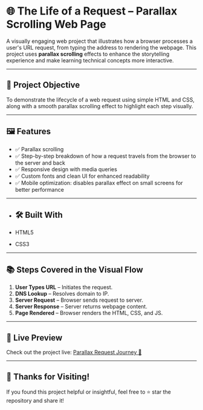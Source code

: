 # 🌐 The Life of a Request – Parallax Scrolling Web Page

A visually engaging web project that illustrates how a browser processes a user's URL request, from typing the address to rendering the webpage. This project uses **parallax scrolling** effects to enhance the storytelling experience and make learning technical concepts more interactive.

---

## 🎯 Project Objective

To demonstrate the lifecycle of a web request using simple HTML and CSS, along with a smooth parallax scrolling effect to highlight each step visually.

---

## 🖼️ Features

- ✅ Parallax scrolling 
- ✅ Step-by-step breakdown of how a request travels from the browser to the server and back
- ✅ Responsive design with media queries
- ✅ Custom fonts and clean UI for enhanced readability
- ✅ Mobile optimization: disables parallax effect on small screens for better performance

---

- ## 🛠️ Built With

- HTML5
- CSS3

---

## 📚 Steps Covered in the Visual Flow

1. **User Types URL** – Initiates the request.
2. **DNS Lookup** – Resolves domain to IP.
3. **Server Request** – Browser sends request to server.
4. **Server Response** – Server returns webpage content.
5. **Page Rendered** – Browser renders the HTML, CSS, and JS.

---

## 🔗 Live Preview

Check out the project live: [Parallax Request Journey 🚀](https://buildsbynandini.github.io/parallax-web-request/)  

---

## 🙌 Thanks for Visiting!

If you found this project helpful or insightful, feel free to ⭐ star the repository and share it!
